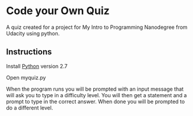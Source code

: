 # Code your Own Quiz
A quiz created for a project for My Intro to Programming Nanodegree from Udacity using python.

## Instructions
Install [Python](https://www.python.org/downloads/) version 2.7

Open myquiz.py

When the program runs you will be prompted with an input message that will ask you to type in a difficulty level.
You will then get a statement and a prompt to type in the correct answer. When done you will be prompted to do a different level.
